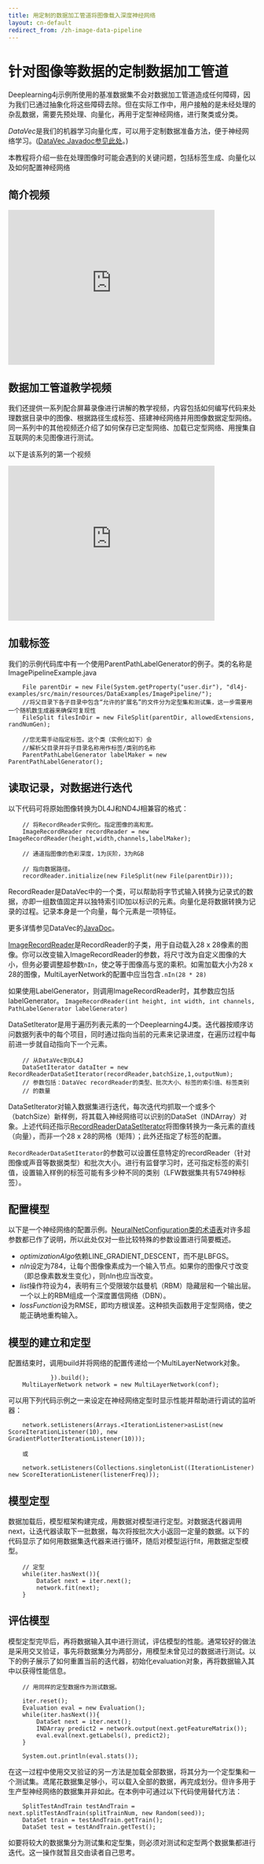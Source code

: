 ```yaml
---
title: 用定制的数据加工管道将图像载入深度神经网络
layout: cn-default
redirect_from: /zh-image-data-pipeline
---
```


# 针对图像等数据的定制数据加工管道

Deeplearning4j示例所使用的基准数据集不会对数据加工管道造成任何障碍，因为我们已通过抽象化将这些障碍去除。但在实际工作中，用户接触的是未经处理的杂乱数据，需要先预处理、向量化，再用于定型神经网络，进行聚类或分类。 

*DataVec*是我们的机器学习向量化库，可以用于定制数据准备方法，便于神经网络学习。([DataVec Javadoc参见此处](http://deeplearning4j.org/datavecdoc/)。)

本教程将介绍一些在处理图像时可能会遇到的关键问题，包括标签生成、向量化以及如何配置神经网络 


## 简介视频

<iframe width="420" height="315" src="https://www.youtube.com/embed/EHHtyRKQIJ0" frameborder="0" allowfullscreen></iframe>

## 数据加工管道教学视频

我们还提供一系列配合屏幕录像进行讲解的教学视频，内容包括如何编写代码来处理数据目录中的图像、根据路径生成标签、搭建神经网络并用图像数据定型网络。同一系列中的其他视频还介绍了如何保存已定型网络、加载已定型网络、用搜集自互联网的未见图像进行测试。 

以下是该系列的第一个视频

<iframe width="420" height="315" src="https://www.youtube.com/embed/GLC8CIoHDnI" frameborder="0" allowfullscreen></iframe>

## 加载标签

我们的示例代码库中有一个使用ParentPathLabelGenerator的例子。类的名称是ImagePipelineExample.java 

        File parentDir = new File(System.getProperty("user.dir"), "dl4j-examples/src/main/resources/DataExamples/ImagePipeline/");
        //将父目录下各子目录中包含“允许的扩展名”的文件分为定型集和测试集，这一步需要用一个随机数生成器来确保可复现性
        FileSplit filesInDir = new FileSplit(parentDir, allowedExtensions, randNumGen);

        //您无需手动指定标签。这个类（实例化如下）会
        //解析父目录并将子目录名称用作标签/类别的名称
        ParentPathLabelGenerator labelMaker = new ParentPathLabelGenerator();

## <a name="record">读取记录，对数据进行迭代</a>

以下代码可将原始图像转换为DL4J和ND4J相兼容的格式：

        // 将RecordReader实例化。指定图像的高和宽。
        ImageRecordReader recordReader = new ImageRecordReader(height,width,channels,labelMaker);
        
        // 通道指图像的色彩深度，1为灰阶，3为RGB

        // 指向数据路径。 
        recordReader.initialize(new FileSplit(new File(parentDir)));

RecordReader是DataVec中的一个类，可以帮助将字节式输入转换为记录式的数据，亦即一组数值固定并以独特索引ID加以标识的元素。向量化是将数据转换为记录的过程。记录本身是一个向量，每个元素是一项特征。

更多详情参见DataVec的[JavaDoc](http://deeplearning4j.org/datavecdoc/org/datavec/image/recordreader/ImageRecordReader.html)。 

[ImageRecordReader](https://github.com/deeplearning4j/DataVec/blob/master/datavec-data/datavec-data-image/src/main/java/org/datavec/image/recordreader/ImageRecordReader.java)是RecordReader的子类，用于自动载入28 x 28像素的图像。你可以改变输入ImageRecordReader的参数，将尺寸改为自定义图像的大小，但务必要调整超参数`nIn`，使之等于图像高与宽的乘积。如需加载大小为28 x 28的图像，MultiLayerNetwork的配置中应当包含`.nIn(28 * 28)`

如果使用LabelGenerator，则调用ImageRecordReader时，其参数应包括labelGenerator。
`ImageRecordReader(int height, int width, int channels, PathLabelGenerator labelGenerator)`

<!-- ![Alt text](../img/recordreader_extensions.png) 
Rebuild this image from a screenshot of dl4j 
-->

DataSetIterator是用于遍历列表元素的一个Deeplearning4J类。迭代器按顺序访问数据列表中的每个项目，同时通过指向当前的元素来记录进度，在遍历过程中每前进一步就自动指向下一个元素。

        // 从DataVec到DL4J
        DataSetIterator dataIter = new RecordReaderDataSetIterator(recordReader,batchSize,1,outputNum);
        // 参数包括：DataVec recordReader的类型、批次大小、标签的索引值、标签类别
        // 的数量

DataSetIterator对输入数据集进行迭代，每次迭代均抓取一个或多个（batchSize）新样例，将其载入神经网络可以识别的DataSet（INDArray）对象。上述代码还指示[RecordReaderDataSetIterator](https://github.com/deeplearning4j/deeplearning4j/blob/master/deeplearning4j-core/src/main/java/org/deeplearning4j/datasets/datavec/RecordReaderDataSetIterator.java)将图像转换为一条元素的直线（向量），而非一个28 x 28的网格（矩阵）；此外还指定了标签的配置。

`RecordReaderDataSetIterator`的参数可以设置任意特定的recordReader（针对图像或声音等数据类型）和批次大小。进行有监督学习时，还可指定标签的索引值，设置输入样例的标签可能有多少种不同的类别（LFW数据集共有5749种标签）。 

## 配置模型

以下是一个神经网络的配置示例。[NeuralNetConfiguration类的术语表](./neuralnet-configuration.html)对许多超参数都已作了说明，所以此处仅对一些比较特殊的参数设置进行简要概述。

<script src="http://gist-it.appspot.com/https://github.com/deeplearning4j/dl4j-examples/blob/master/src/main/java/org/deeplearning4j/examples/unsupervised/deepbelief/DeepAutoEncoderExample.java?slice=29:71"></script>

* *optimizationAlgo*依赖LINE_GRADIENT_DESCENT，而不是LBFGS。 
* *nIn*设定为784，让每个图像像素成为一个输入节点。如果你的图像尺寸改变（即总像素数发生变化），则nIn也应当改变。
* *list*操作符设为4，表明有三个受限玻尔兹曼机（RBM）隐藏层和一个输出层。一个以上的RBM组成一个深度置信网络（DBN）。
* *lossFunction*设为RMSE，即均方根误差。这种损失函数用于定型网络，使之能正确地重构输入。 

## 模型的建立和定型

配置结束时，调用build并将网络的配置传递给一个MultiLayerNetwork对象。

                }).build();
        MultiLayerNetwork network = new MultiLayerNetwork(conf);

可以用下列代码示例之一来设定在神经网络定型时显示性能并帮助进行调试的监听器：

        network.setListeners(Arrays.<IterationListener>asList(new ScoreIterationListener(10), new GradientPlotterIterationListener(10)));

        或

        network.setListeners(Collections.singletonList((IterationListener) new ScoreIterationListener(listenerFreq)));

## 模型定型

数据加载后，模型框架构建完成，用数据对模型进行定型。对数据迭代器调用next，让迭代器读取下一批数据，每次将按批次大小返回一定量的数据。以下的代码显示了如何用数据集迭代器来进行循环，随后对模型运行fit，用数据定型模型。

        // 定型
        while(iter.hasNext()){
            DataSet next = iter.next();
            network.fit(next);
        }

## 评估模型

模型定型完毕后，再将数据输入其中进行测试，评估模型的性能。通常较好的做法是采用交叉验证，事先将数据集分为两部分，用模型未曾见过的数据进行测试。以下的例子展示了如何重置当前的迭代器，初始化evaluation对象，再将数据输入其中以获得性能信息。

        // 用同样的定型数据作为测试数据。 
        
        iter.reset();
        Evaluation eval = new Evaluation();
        while(iter.hasNext()){
            DataSet next = iter.next();
            INDArray predict2 = network.output(next.getFeatureMatrix());
            eval.eval(next.getLabels(), predict2);
        }
        
        System.out.println(eval.stats());

在这一过程中使用交叉验证的另一方法是加载全部数据，将其分为一个定型集和一个测试集。鸢尾花数据集足够小，可以载入全部的数据，再完成划分。但许多用于生产型神经网络的数据集并非如此。在本例中可通过以下代码使用替代方法：

        SplitTestAndTrain testAndTrain = next.splitTestAndTrain(splitTrainNum, new Random(seed));
        DataSet train = testAndTrain.getTrain();
        DataSet test = testAndTrain.getTest();

如要将较大的数据集分为测试集和定型集，则必须对测试和定型两个数据集都进行迭代。这一操作就暂且交由读者自己思考。 
